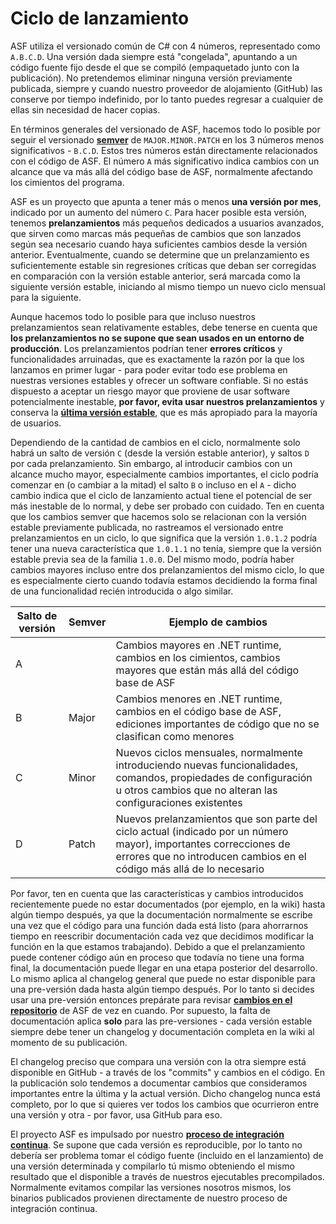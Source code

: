 # Ciclo de lanzamiento

ASF utiliza el versionado común de C# con 4 números, representado como `A.B.C.D`. Una versión dada siempre está "congelada", apuntando a un código fuente fijo desde el que se compiló (empaquetado junto con la publicación). No pretendemos eliminar ninguna versión previamente publicada, siempre y cuando nuestro proveedor de alojamiento (GitHub) las conserve por tiempo indefinido, por lo tanto puedes regresar a cualquier de ellas sin necesidad de hacer copias.

En términos generales del versionado de ASF, hacemos todo lo posible por seguir el versionado **[semver](https://semver.org)** de `MAJOR.MINOR.PATCH` en los 3 números menos significativos - `B.C.D`. Estos tres números están directamente relacionados con el código de ASF. El número `A` más significativo indica cambios con un alcance que va más allá del código base de ASF, normalmente afectando los cimientos del programa.

ASF es un proyecto que apunta a tener más o menos **una versión por mes**, indicado por un aumento del número `C`. Para hacer posible esta versión, tenemos **prelanzamientos** más pequeños dedicados a usuarios avanzados, que sirven como marcas más pequeñas de cambios que son lanzados según sea necesario cuando haya suficientes cambios desde la versión anterior. Eventualmente, cuando se determine que un prelanzamiento es suficientemente estable sin regresiones críticas que deban ser corregidas en comparación con la versión estable anterior, será marcada como la siguiente versión estable, iniciando al mismo tiempo un nuevo ciclo mensual para la siguiente.

Aunque hacemos todo lo posible para que incluso nuestros prelanzamientos sean relativamente estables, debe tenerse en cuenta que **los prelanzamientos no se supone que sean usados en un entorno de producción**. Los prelanzamientos podrían tener **errores críticos** y funcionalidades arruinadas, que es exactamente la razón por la que los lanzamos en primer lugar - para poder evitar todo ese problema en nuestras versiones estables y ofrecer un software confiable. Si no estás dispuesto a aceptar un riesgo mayor que proviene de usar software potencialmente inestable, **por favor, evita usar nuestros prelanzamientos** y conserva la **[última versión estable](https://github.com/JustArchiNET/ArchiSteamFarm/releases/latest)**, que es más apropiado para la mayoría de usuarios.

Dependiendo de la cantidad de cambios en el ciclo, normalmente solo habrá un salto de versión `C` (desde la versión estable anterior), y saltos `D` por cada prelanzamiento. Sin embargo, al introducir cambios con un alcance mucho mayor, especialmente cambios importantes, el ciclo podría comenzar en (o cambiar a la mitad) el salto `B` o incluso en el `A` - dicho cambio indica que el ciclo de lanzamiento actual tiene el potencial de ser más inestable de lo normal, y debe ser probado con cuidado. Ten en cuenta que los cambios semver que hacemos solo se relacionan con la versión estable previamente publicada, no rastreamos el versionado entre prelanzamientos en un ciclo, lo que significa que la versión `1.0.1.2` podría tener una nueva característica que `1.0.1.1` no tenía, siempre que la versión estable previa sea de la familia `1.0.0`. Del mismo modo, podría haber cambios mayores incluso entre dos prelanzamientos del mismo ciclo, lo que es especialmente cierto cuando todavía estamos decidiendo la forma final de una funcionalidad recién introducida o algo similar.

| Salto de versión | Semver | Ejemplo de cambios                                                                                                                                                                        |
| ---------------- | ------ | ----------------------------------------------------------------------------------------------------------------------------------------------------------------------------------------- |
| A                |        | Cambios mayores en .NET runtime, cambios en los cimientos, cambios mayores que están más allá del código base de ASF                                                                      |
| B                | Major  | Cambios menores en .NET runtime, cambios en el código base de ASF, ediciones importantes de código que no se clasifican como menores                                                      |
| C                | Minor  | Nuevos ciclos mensuales, normalmente introduciendo nuevas funcionalidades, comandos, propiedades de configuración u otros cambios que no alteran las configuraciones existentes           |
| D                | Patch  | Nuevos prelanzamientos que son parte del ciclo actual (indicado por un número mayor), importantes correcciones de errores que no introducen cambios en el código más allá de lo necesario |

Por favor, ten en cuenta que las características y cambios introducidos recientemente puede no estar documentados (por ejemplo, en la wiki) hasta algún tiempo después, ya que la documentación normalmente se escribe una vez que el código para una función dada está listo (para ahorrarnos tiempo en reescribir documentación cada vez que decidimos modificar la función en la que estamos trabajando). Debido a que el prelanzamiento puede contener código aún en proceso que todavía no tiene una forma final, la documentación puede llegar en una etapa posterior del desarrollo. Lo mismo aplica al changelog general que puede no estar disponible para una pre-versión dada hasta algún tiempo después. Por lo tanto si decides usar una pre-versión entonces prepárate para revisar **[cambios en el repositorio](https://github.com/JustArchiNET/ArchiSteamFarm/commits/master)** de ASF de vez en cuando. Por supuesto, la falta de documentación aplica **solo** para las pre-versiones - cada versión estable siempre debe tener un changelog y documentación completa en la wiki al momento de su publicación.

El changelog preciso que compara una versión con la otra siempre está disponible en GitHub - a través de los "commits" y cambios en el código. En la publicación solo tendemos a documentar cambios que consideramos importantes entre la última y la actual versión. Dicho changelog nunca está completo, por lo que si quieres ver todos los cambios que ocurrieron entre una versión y otra - por favor, usa GitHub para eso.

El proyecto ASF es impulsado por nuestro **[proceso de integración continua](https://github.com/JustArchiNET/ArchiSteamFarm/actions)**. Se supone que cada versión es reproducible, por lo tanto no debería ser problema tomar el código fuente (incluido en el lanzamiento) de una versión determinada y compilarlo tú mismo obteniendo el mismo resultado que el disponible a través de nuestros ejecutables precompilados. Normalmente evitamos compilar las versiones nosotros mismos, los binarios publicados provienen directamente de nuestro proceso de integración continua.